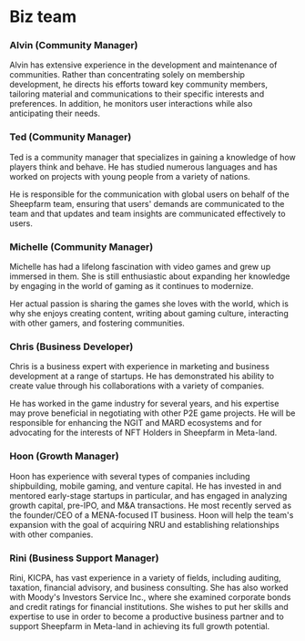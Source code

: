 # Biz team

### Alvin (Community Manager)

Alvin has extensive experience in the development and maintenance of communities. Rather than concentrating solely on membership development, he directs his efforts toward key community members, tailoring material and communications to their specific interests and preferences. In addition, he monitors user interactions while also anticipating their needs.



### Ted (Community Manager)

Ted is a community manager that specializes in gaining a knowledge of how players think and behave. He has studied numerous languages and has worked on projects with young people from a variety of nations.&#x20;

He is responsible for the communication with global users on behalf of the Sheepfarm team, ensuring that users' demands are communicated to the team and that updates and team insights are communicated effectively to users.



### Michelle (Community Manager)

Michelle has had a lifelong fascination with video games and grew up immersed in them. She is still enthusiastic about expanding her knowledge by engaging in the world of gaming as it continues to modernize.&#x20;

Her actual passion is sharing the games she loves with the world, which is why she enjoys creating content, writing about gaming culture, interacting with other gamers, and fostering communities.



### Chris (Business Developer)

Chris is a business expert with experience in marketing and business development at a range of startups. He has demonstrated his ability to create value through his collaborations with a variety of companies.&#x20;

He has worked in the game industry for several years, and his expertise may prove beneficial in negotiating with other P2E game projects. He will be responsible for enhancing the NGIT and MARD ecosystems and for advocating for the interests of NFT Holders in Sheepfarm in Meta-land.



### Hoon (Growth Manager)

Hoon has experience with several types of companies including shipbuilding, mobile gaming, and venture capital. He has invested in and mentored early-stage startups in particular, and has engaged in analyzing growth capital, pre-IPO, and M\&A transactions. He most recently served as the founder/CEO of a MENA-focused IT business. Hoon will help the team's expansion with the goal of acquiring NRU and establishing relationships with other companies.



### Rini (Business Support Manager)

Rini, KICPA, has vast experience in a variety of fields, including auditing, taxation, financial advisory, and business consulting. She has also worked with Moody's Investors Service Inc., where she examined corporate bonds and credit ratings for financial institutions. She wishes to put her skills and expertise to use in order to become a productive business partner and to support Sheepfarm in Meta-land in achieving its full growth potential.
